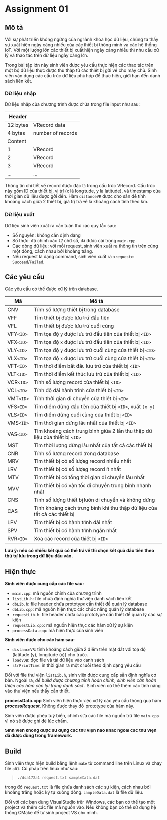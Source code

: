 # Assignment 01

## Mô tả
Với sự phát triển không ngừng của nghành khoa học dữ liệu, chúng ta thấy 
sự xuất hiện ngày càng nhiều của các thiết bị thông minh và các hệ thống 
IoT. Với một lượng lớn các thiết bị xuất hiện ngày càng nhiều thì nhu cầu 
xử lý và thao tác trên dữ liệu ngày càng lớn.

Trong bài tập lớn này sinh viên được yêu cầu thực hiện các thao tác 
trên một bộ dữ liệu thực được thu thập từ các thiết bị gởi về cho máy chủ. 
Sinh viên vận dụng các cấu trúc dữ liệu phù hợp để thực hiện, giới hạn 
đến danh sách liên kết.

### Dữ liệu nhập

Dữ liệu nhập của chương trình được chứa trong file input như sau:

| Header | |
|---|:---------|
| 12 bytes | VRecord data |
|  4 bytes | number of records |
| Content |
|  1| VRecord |
|  2| VRecord |
|  3| VRecord |
|...| ... |

Thông tin chi tiết về record được đặc tả trong cấu trúc VRecord.
Cấu trúc này gồm ID của thiết bị, vị trí (x là longitude, y là latitude),
và timestamp cứa thời gian dữ liệu được gởi đến.
Hàm `distanceVR` được cho sẵn để tính khoảng cách giữa 2 thiết bị, giá 
trị trả về là khoảng cách tính theo km.

### Dữ liệu xuất

Dữ liệu sinh viên xuất ra cần tuân thủ các quy tắc sau:
 + Số nguyên: không cần định dạng
 + Số thực: độ chính xác *12* chữ số, đã được cài trong `main.cpp`.
 + Các dòng dữ liệu: với mỗi request, sinh viên xuất ra
 thông tin trên cùng một dòng, cách nhau bởi khoảng trắng.
 + Nếu request là dạng command, sinh viên xuất 
 ra `<request>`: `Succeed`/`Failed`.

## Các yêu cầu

Các yêu cầu có thể được xử lý trên database.

| Mã         | Mô tả |
| ---------- | ------- |
| CNV        | Tính số lượng thiết bị trong database |
| VFF        | Tìm thiết bị được lưu trữ đầu tiên   |
| VFL        | Tìm thiết bị được lưu trữ cuối cùng  |
| VFY`<ID>`  | Tìm tọa độ `y` được lưu trữ đầu tiên của thiết bị `<ID>` |
| VFX`<ID>`  | Tìm tọa độ `x` được lưu trữ đầu tiên của thiết bị `<ID>` |
| VLY`<ID>`  | Tìm tọa độ `y` được lưu trữ cuối cùng của thiết bị `<ID>` |
| VLX`<ID>`  | Tìm tọa độ `x` được lưu trữ cuối cùng của thiết bị `<ID>` |
| VFT`<ID>`  | Tìm thời điểm bắt đầu lưu trữ của thiết bị `<ID>` |
| VLT`<ID>`  | Tìm thời điểm kết thúc lưu trữ của thiết bị `<ID>` |
| VCR`<ID>`  | Tính số lượng record của thiết bị `<ID>` |
| VCL`<ID>`  | Tính độ dài hành trình của thiết bị `<ID>` |
| VMT`<ID>`  | Tính thời gian di chuyển của thiết bị `<ID>` |
| VFS`<ID>`  | Tìm điểm dừng đầu tiên của thiết bị `<ID>`, xuất `(x y)` |
| VLS`<ID>`  | Tìm điểm dừng cuối cùng của thiết bị `<ID>` |
| VMS`<ID>`  | Tìm thời gian dừng lâu nhất của thiết bị `<ID>` |
| VAS`<ID>`  | Tìm khoảng cách trung bình giữa 2 lần thu thập dữ liệu của thiết bị `<ID>` |
| MST        | Tìm thời lượng dừng lâu nhất của tất cả các thiết bị |
| CNR        | Tính số lượng record trong database |
| MRV        | Tìm thiết bị có số lượng record nhiều nhất |
| LRV        | Tìm thiết bị có số lượng record ít nhất |
| MTV        | Tìm thiết bị có tổng thời gian di chuyển lâu nhất |
| MVV        | Tìm thiết bị có vận tốc di chuyển trung bình nhanh nhất |
| CNS        | Tính số lượng thiết bị luôn di chuyển và không dừng |
| CAS        | Tính khoảng cách trung bình khi thu thập dữ liệu của tất cả các thiết bị |
| LPV        | Tìm thiết bị có hành trình dài nhất |
| SPV        | Tìm thiết bị có hành trình ngắn nhất |
| RVR`<ID>`  | Xóa các record của thiết bị `<ID>` |

**Lưu ý: nếu có nhiều kết quả có thể trả về thì chọn kết quả đầu tiên theo thứ tự lưu 
trong dữ liệu đầu vào.**


## Hiện thực

**Sinh viên được cung cấp các file sau:**
 - `main.cpp`: mã nguồn chính của chương trình
 - `listLib.h`: file chứa định nghĩa thư viện danh sách liên kết
 - `dbLib.h`: file header chứa prototype cần thiết để quản lý database
 - `dbLib.cpp`: mã nguồn hiện thực các chức năng quản lý database
 - `requestLib.h`: file header chứa các prototype cần thiết để quản lý các sự kiện
 - `requestLib.cpp`: mã nguồn hiện thực các hàm xử lý sự kiện
 - `processData.cpp`: mã hiện thực của sinh viên

__Sinh viên được cho các hàm sau:__
 - `distanceVR`: tính khoảng cách giữa 2 điểm trên mặt đất với 
 toạ độ (latitude (y), longitude (x)) cho trước.
 - `loadVDB`: đọc file và tải dữ liệu vào danh sách
 - `strPrintTime`: in thời gian ra một chuỗi theo định dạng yêu cầu

Đối với file thư viện `listLib.h`, sinh viên được cung cấp sẵn định 
nghĩa cơ bản. Ngoài ra, _để build được chương trình hoàn chỉnh, sinh viên
cần hoàn thiện các hàm còn lại trong danh sách_. Sinh viên có thể thêm các 
tính năng vào thư viện nếu thấy cần thiết.

__processData.cpp__
Sinh viên hiện thực việc xử lý các yêu cầu thông qua hàm __*processRequest*__.
Không được thay đổi prototype của hàm này.

Sinh viên được phép tuỳ biến, chỉnh sửa các file mã nguồn trừ file 
`main.cpp` vì nó sẽ được ghi đè lúc chấm.

**Sinh viên không được sử dụng các thư viện nào khác ngoài các thư viện đã được 
dùng trong framework.**

## Build
Sinh viên thực hiện build bằng lệnh `make` từ command line trên Linux
và chạy file `a01`. Cú pháp trên linux như sau:
> `./dsa172a1 request.txt sampleData.dat`

trong đó `request.txt` là file chứa danh sách các sự kiện, cách nhau bởi 
khoảng trắng hoặc ký tự xuống dòng.
`sampleData.dat` là file dữ liệu. 

Đối với các bạn dùng VisualStudio trên Windows, các bạn có thể tạo một 
project và thêm các file mã nguồn vào. Nếu không bạn có thể sử dụng hệ 
thống CMake để tự sinh project VS cho mình.
 